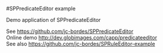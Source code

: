 #SPPredicateEditor example

Demo application of SPPredicateEditor  

See https://github.com/jc-bordes/SPPredicateEditor  
Online demo http://dev.globimages.com/capp/predicateeditor  
See also https://github.com/jc-bordes/SPRuleEditor-example  